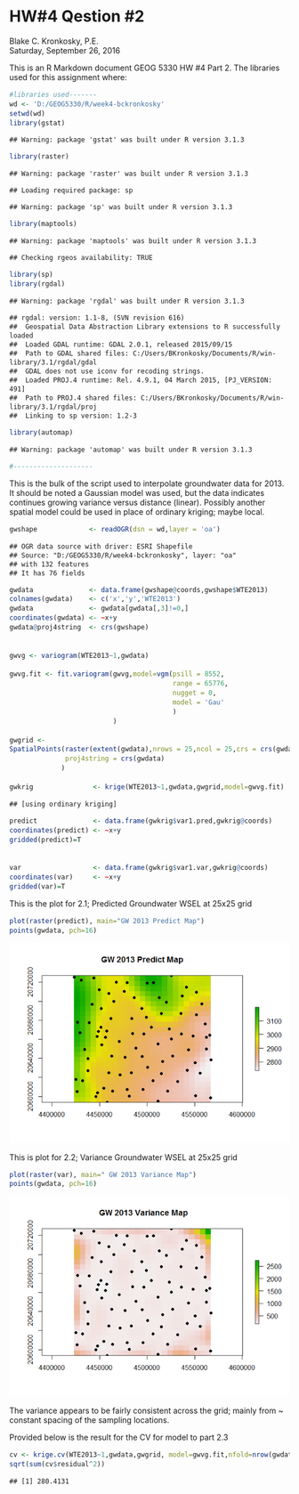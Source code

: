 # HW#4 Qestion #2
Blake C. Kronkosky, P.E.  
Saturday, September 26, 2016  

This is an R Markdown document GEOG 5330 HW #4 Part 2. 
The libraries used for this assignment where:

```r
#libraries used-------
wd <- 'D:/GEOG5330/R/week4-bckronkosky'
setwd(wd)
library(gstat)
```

```
## Warning: package 'gstat' was built under R version 3.1.3
```

```r
library(raster)
```

```
## Warning: package 'raster' was built under R version 3.1.3
```

```
## Loading required package: sp
```

```
## Warning: package 'sp' was built under R version 3.1.3
```

```r
library(maptools)
```

```
## Warning: package 'maptools' was built under R version 3.1.3
```

```
## Checking rgeos availability: TRUE
```

```r
library(sp)
library(rgdal)
```

```
## Warning: package 'rgdal' was built under R version 3.1.3
```

```
## rgdal: version: 1.1-8, (SVN revision 616)
##  Geospatial Data Abstraction Library extensions to R successfully loaded
##  Loaded GDAL runtime: GDAL 2.0.1, released 2015/09/15
##  Path to GDAL shared files: C:/Users/BKronkosky/Documents/R/win-library/3.1/rgdal/gdal
##  GDAL does not use iconv for recoding strings.
##  Loaded PROJ.4 runtime: Rel. 4.9.1, 04 March 2015, [PJ_VERSION: 491]
##  Path to PROJ.4 shared files: C:/Users/BKronkosky/Documents/R/win-library/3.1/rgdal/proj
##  Linking to sp version: 1.2-3
```

```r
library(automap)
```

```
## Warning: package 'automap' was built under R version 3.1.3
```

```r
#--------------------
```

This is the bulk of the script used to interpolate groundwater data for 2013.  It should be noted a Gaussian model was used, but the data indicates continues growing variance versus distance (linear).  Possibly another spatial model could be used in place of ordinary kriging; maybe local.


```r
gwshape             <- readOGR(dsn = wd,layer = 'oa')
```

```
## OGR data source with driver: ESRI Shapefile 
## Source: "D:/GEOG5330/R/week4-bckronkosky", layer: "oa"
## with 132 features
## It has 76 fields
```

```r
gwdata              <- data.frame(gwshape@coords,gwshape$WTE2013)
colnames(gwdata)    <- c('x','y','WTE2013')
gwdata              <- gwdata[gwdata[,3]!=0,]
coordinates(gwdata) <- ~x+y
gwdata@proj4string  <- crs(gwshape)


gwvg <- variogram(WTE2013~1,gwdata)

gwvg.fit <- fit.variogram(gwvg,model=vgm(psill = 8552,
                                         range = 65776,
                                         nugget = 0,
                                         model = 'Gau'
                                         )
                          )

gwgrid <-
SpatialPoints(raster(extent(gwdata),nrows = 25,ncol = 25,crs = crs(gwdata)),
              proj4string = crs(gwdata)
             )

gwkrig               <- krige(WTE2013~1,gwdata,gwgrid,model=gwvg.fit)
```

```
## [using ordinary kriging]
```

```r
predict              <- data.frame(gwkrig$var1.pred,gwkrig@coords)
coordinates(predict) <- ~x+y
gridded(predict)=T


var                  <- data.frame(gwkrig$var1.var,gwkrig@coords)
coordinates(var)     <- ~x+y
gridded(var)=T
```

This is the plot for 2.1; Predicted Groundwater WSEL at 25x25 grid


```r
plot(raster(predict), main="GW 2013 Predict Map")
points(gwdata, pch=16)
```

![](HWQ2_files/figure-html/unnamed-chunk-3-1.png)<!-- -->

This is plot for 2.2; Variance Groundwater WSEL at 25x25 grid


```r
plot(raster(var), main=" GW 2013 Variance Map")
points(gwdata, pch=16)
```

![](HWQ2_files/figure-html/unnamed-chunk-4-1.png)<!-- -->

The variance appears to be fairly consistent across the grid; mainly from ~ constant spacing of the sampling locations.
  
Provided below is the result for the CV for model to part 2.3


```r
cv <- krige.cv(WTE2013~1,gwdata,gwgrid, model=gwvg.fit,nfold=nrow(gwdata)) 
sqrt(sum(cv$residual^2))
```

```
## [1] 280.4131
```

